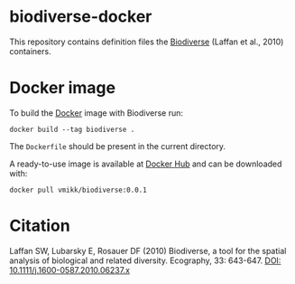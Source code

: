 # biodiverse-docker

This repository contains definition files the [Biodiverse](https://shawnlaffan.github.io/biodiverse/) (Laffan et al., 2010) containers.


# Docker image

To build the [Docker](https://www.docker.com/) image with Biodiverse run:
```
docker build --tag biodiverse . 
```
The `Dockerfile` should be present in the current directory.


A ready-to-use image is available at [Docker Hub](https://hub.docker.com/r/vmikk/biodiverse) and can be downloaded with:
```
docker pull vmikk/biodiverse:0.0.1
```


# Citation
Laffan SW, Lubarsky E, Rosauer DF (2010) Biodiverse, a tool for the spatial analysis of biological and related diversity. Ecography, 33: 643-647. [DOI: 10.1111/j.1600-0587.2010.06237.x](https://onlinelibrary.wiley.com/doi/10.1111/j.1600-0587.2010.06237.x)
